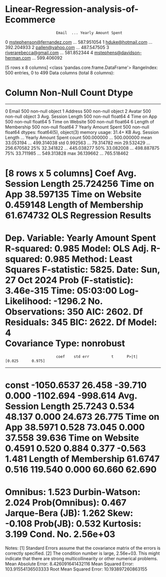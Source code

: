 # Linear-Regression-analysis-of-Ecommerce

                           Email  ... Yearly Amount Spent
0      mstephenson@fernandez.com  ...          587.951054
1              hduke@hotmail.com  ...          392.204933
2               pallen@yahoo.com  ...          487.547505
3        riverarebecca@gmail.com  ...          581.852344
4  mstephens@davidson-herman.com  ...          599.406092

[5 rows x 8 columns]
<class 'pandas.core.frame.DataFrame'>
RangeIndex: 500 entries, 0 to 499
Data columns (total 8 columns):
 #   Column                Non-Null Count  Dtype  
---  ------                --------------  -----  
 0   Email                 500 non-null    object 
 1   Address               500 non-null    object 
 2   Avatar                500 non-null    object 
 3   Avg. Session Length   500 non-null    float64
 4   Time on App           500 non-null    float64
 5   Time on Website       500 non-null    float64
 6   Length of Membership  500 non-null    float64
 7   Yearly Amount Spent   500 non-null    float64
dtypes: float64(5), object(3)
memory usage: 31.4+ KB
       Avg. Session Length  ...  Yearly Amount Spent
count           500.000000  ...           500.000000
mean             33.053194  ...           499.314038
std               0.992563  ...            79.314782
min              29.532429  ...           256.670582
25%              32.341822  ...           445.038277
50%              33.082008  ...           498.887875
75%              33.711985  ...           549.313828
max              36.139662  ...           765.518462

[8 rows x 5 columns]
                           Coef
Avg. Session Length   25.724256
Time on App           38.597135
Time on Website        0.459148
Length of Membership  61.674732
                             OLS Regression Results                            
===============================================================================
Dep. Variable:     Yearly Amount Spent   R-squared:                       0.985
Model:                             OLS   Adj. R-squared:                  0.985
Method:                  Least Squares   F-statistic:                     5825.
Date:                 Sun, 27 Oct 2024   Prob (F-statistic):          3.46e-315
Time:                         05:03:00   Log-Likelihood:                -1296.2
No. Observations:                  350   AIC:                             2602.
Df Residuals:                      345   BIC:                             2622.
Df Model:                            4                                         
Covariance Type:             nonrobust                                         
========================================================================================
                           coef    std err          t      P>|t|      [0.025      0.975]
----------------------------------------------------------------------------------------
const                -1050.6537     26.458    -39.710      0.000   -1102.694    -998.614
Avg. Session Length     25.7243      0.534     48.137      0.000      24.673      26.775
Time on App             38.5971      0.528     73.045      0.000      37.558      39.636
Time on Website          0.4591      0.520      0.884      0.377      -0.563       1.481
Length of Membership    61.6747      0.516    119.540      0.000      60.660      62.690
==============================================================================
Omnibus:                        1.523   Durbin-Watson:                   2.024
Prob(Omnibus):                  0.467   Jarque-Bera (JB):                1.262
Skew:                          -0.108   Prob(JB):                        0.532
Kurtosis:                       3.199   Cond. No.                     2.56e+03
==============================================================================

Notes:
[1] Standard Errors assume that the covariance matrix of the errors is correctly specified.
[2] The condition number is large, 2.56e+03. This might indicate that there are
strong multicollinearity or other numerical problems.
Mean Absolute Error: 8.426091641432116
Mean Squared Error: 103.91554136503333
Root Mean Squared Error: 10.193897260863155
